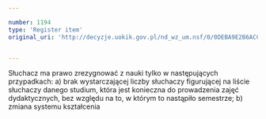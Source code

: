 ```yaml
---

number: 1194
type: 'Register item'
original_uri: 'http://decyzje.uokik.gov.pl/nd_wz_um.nsf/0/0DEBA9E2B6ACC8FDC12573020037D0DB?OpenDocument'


---
```


Słuchacz ma prawo zrezygnować z nauki tylko w następujących przypadkach: a) brak wystarczającej liczby słuchaczy figurującej na liście słuchaczy danego studium, która jest konieczna do prowadzenia zajęć dydaktycznych, bez względu na to, w którym to nastąpiło semestrze; b) zmiana systemu kształcenia
